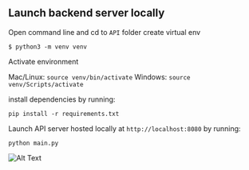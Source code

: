 ## Launch backend server locally

Open command line and cd to `API` folder create virtual env

```$ python3 -m venv venv```

Activate environment

Mac/Linux:
```source venv/bin/activate```
Windows:
```source venv/Scripts/activate```

install dependencies by running:

``` pip install -r requirements.txt ```

Launch API server hosted locally at `http://localhost:8080` by running:

```python main.py```

![Alt Text](https://i.giphy.com/media/v1.Y2lkPTc5MGI3NjExd2duNnlsazQ1bmpuaGUxcjR1amluZzNvc3FhNGp3eWZiYnVjNnlicyZlcD12MV9pbnRlcm5hbF9naWZfYnlfaWQmY3Q9Zw/bJ4TVNYNUympPgcpem/giphy.gif)
